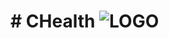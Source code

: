 # # CHealth ![LOGO](https://github.com/No-Country-simulation/s16-04-m-node-react/assets/93947560/b6bca9e0-4567-461c-9e1c-a269302ea64d)
